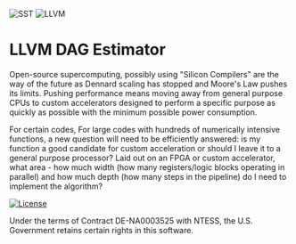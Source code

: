 ![SST](http://sst-simulator.org/img/sst-logo-small.png)
![LLVM](http://llvm.org/img/DragonSmall.png)

# LLVM DAG Estimator
Open-source supercomputing, possibly using "Silicon Compilers" are the way of the future as Dennard scaling has stopped and Moore's Law pushes its limits. Pushing performance means moving away from general purpose CPUs to custom accelerators designed to perform a specific purpose as quickly as possible with the minimum possible power consumption.

For certain codes, 
For large codes with hundreds of numerically intensive functions, a new question will need to be efficiently answered: is my function a good candidate for custom acceleration or should I leave it to a general purpose processor? Laid out on an FPGA or custom accelerator, what area - how much width (how many registers/logic blocks operating in parallel) and how much depth (how many steps in the pipeline) do I need to implement the algorithm?

[![License](https://img.shields.io/badge/License-BSD%203--Clause-blue.svg)](https://opensource.org/licenses/BSD-3-Clause)

Under the terms of Contract DE-NA0003525 with NTESS,
the U.S. Government retains certain rights in this software.

